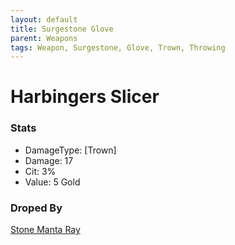 ```yaml
---
layout: default
title: Surgestone Glove
parent: Weapons
tags: Weapon, Surgestone, Glove, Trown, Throwing
---
```


# Harbingers Slicer

### Stats
- DamageType: [Trown]
- Damage: 17
- Cit: 3%
- Value: 5 Gold

### Droped By
[Stone Manta Ray](https://ricklugtigheid.github.io/SupernovaMod/docs/npcs/bosses/stone_manta_ray)